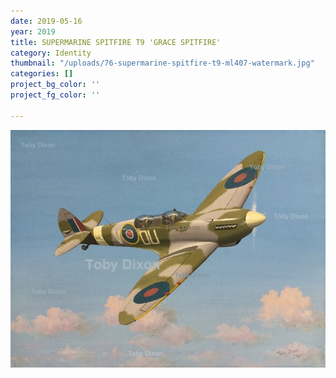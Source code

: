 ```yaml
---
date: 2019-05-16
year: 2019
title: SUPERMARINE SPITFIRE T9 'GRACE SPITFIRE'
category: Identity
thumbnail: "/uploads/76-supermarine-spitfire-t9-ml407-watermark.jpg"
categories: []
project_bg_color: ''
project_fg_color: ''

---
```

![](/uploads/76-supermarine-spitfire-t9-ml407-watermark.jpg)